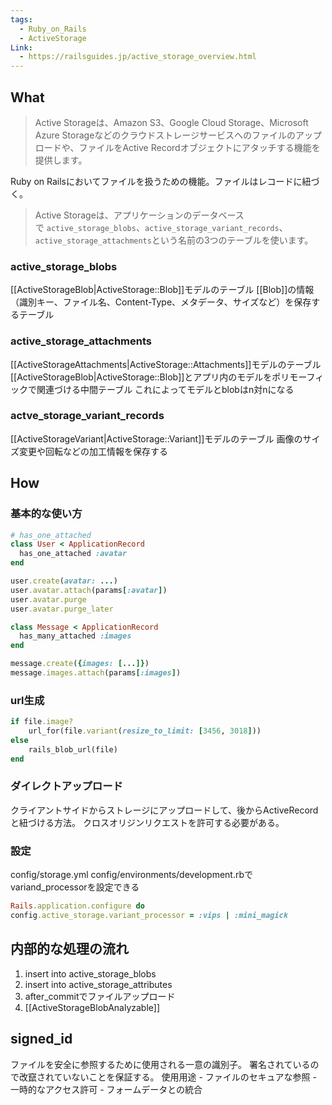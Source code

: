 ```yaml
---
tags:
  - Ruby_on_Rails
  - ActiveStorage
Link:
  - https://railsguides.jp/active_storage_overview.html
---
```

## What
> Active Storageは、Amazon S3、Google Cloud Storage、Microsoft Azure Storageなどのクラウドストレージサービスへのファイルのアップロードや、ファイルをActive Recordオブジェクトにアタッチする機能を提供します。

Ruby on Railsにおいてファイルを扱うための機能。ファイルはレコードに紐づく。

> Active Storageは、アプリケーションのデータベースで `active_storage_blobs`、`active_storage_variant_records`、`active_storage_attachments`という名前の3つのテーブルを使います。

### active_storage_blobs
[[ActiveStorageBlob|ActiveStorage::Blob]]モデルのテーブル
[[Blob]]の情報（識別キー、ファイル名、Content-Type、メタデータ、サイズなど）を保存するテーブル

### active_storage_attachments
[[ActiveStorageAttachments|ActiveStorage::Attachments]]モデルのテーブル
[[ActiveStorageBlob|ActiveStorage::Blob]]とアプリ内のモデルをポリモーフィックで関連づける中間テーブル
これによってモデルとblobはn対nになる

### actve_storage_variant_records
[[ActiveStorageVariant|ActiveStorage::Variant]]モデルのテーブル
画像のサイズ変更や回転などの加工情報を保存する


## How
### 基本的な使い方
```ruby
# has_one_attached
class User < ApplicationRecord
  has_one_attached :avatar
end

user.create(avatar: ...)
user.avatar.attach(params[:avatar])
user.avatar.purge
user.avatar.purge_later

class Message < ApplicationRecord
  has_many_attached :images
end

message.create({images: [...]})
message.images.attach(params[:images])
```
### url生成
```ruby
if file.image?
	url_for(file.variant(resize_to_limit: [3456, 3018]))
else
	rails_blob_url(file)
end

```
### ダイレクトアップロード
クライアントサイドからストレージにアップロードして、後からActiveRecordと紐づける方法。
クロスオリジンリクエストを許可する必要がある。
### 設定
config/storage.yml
config/environments/development.rbでvariand_processorを設定できる
```ruby
Rails.application.configure do
config.active_storage.variant_processor = :vips | :mini_magick
```

## 内部的な処理の流れ
1. insert into active_storage_blobs
2. insert into active_storage_attributes
3. after_commitでファイルアップロード
4. [[ActiveStorageBlobAnalyzable]]

## signed_id
ファイルを安全に参照するために使用される一意の識別子。
署名されているので改竄されていないことを保証する。
使用用途
	- ファイルのセキュアな参照
	- 一時的なアクセス許可
	- フォームデータとの統合